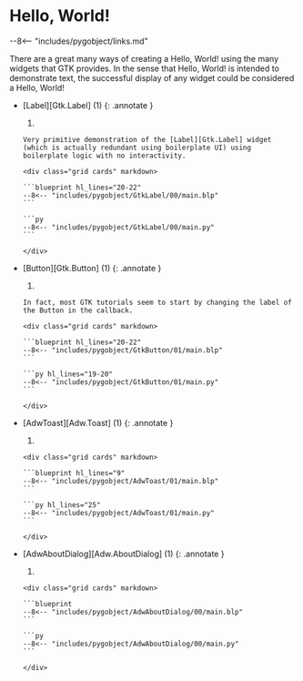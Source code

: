 # Hello, World!

--8<-- "includes/pygobject/links.md"

There are a great many ways of creating a Hello, World! using the many widgets that GTK provides.
In the sense that Hello, World! is intended to demonstrate text, the successful display of any widget could be considered a Hello, World!

-   [Label][Gtk.Label] (1)
    {: .annotate }

    1.  
        
        Very primitive demonstration of the [Label][Gtk.Label] widget (which is actually redundant using boilerplate UI) using boilerplate logic with no interactivity.

        <div class="grid cards" markdown>

        ```blueprint hl_lines="20-22"
        --8<-- "includes/pygobject/GtkLabel/00/main.blp"
        ```

        ```py
        --8<-- "includes/pygobject/GtkLabel/00/main.py"
        ```

        </div>

-   [Button][Gtk.Button] (1)
    {: .annotate }

    1.  

        In fact, most GTK tutorials seem to start by changing the label of the Button in the callback.

        <div class="grid cards" markdown>

        ```blueprint hl_lines="20-22"
        --8<-- "includes/pygobject/GtkButton/01/main.blp"
        ```

        ```py hl_lines="19-20"
        --8<-- "includes/pygobject/GtkButton/01/main.py"
        ```

        </div>


-   [AdwToast][Adw.Toast] (1)
    {: .annotate }

    1.  

        <div class="grid cards" markdown>

        ```blueprint hl_lines="9"
        --8<-- "includes/pygobject/AdwToast/01/main.blp"
        ```

        ```py hl_lines="25"
        --8<-- "includes/pygobject/AdwToast/01/main.py"
        ```

        </div>

-   [AdwAboutDialog][Adw.AboutDialog] (1)
    {: .annotate }

    1.  

        <div class="grid cards" markdown>

        ```blueprint
        --8<-- "includes/pygobject/AdwAboutDialog/00/main.blp"
        ```

        ```py
        --8<-- "includes/pygobject/AdwAboutDialog/00/main.py"
        ```

        </div>
